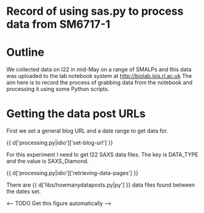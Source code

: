 # Record of using sas.py to process data from SM6717-1

# Outline

We collected data on I22 in mid-May on a range of SMALPs and this data was uploaded to the lab notebook system at http://biolab.isis.rl.ac.uk The aim here is to record the process of grabbing data from the notebook and processing it using some Python scripts.

# Getting the data post URLs

First we set a general blog URL and a date range to get data for.

{{ d['processing.py|idio']['set-blog-url'] }}

For this experiment I need to get I22 SAXS data files. The key is DATA_TYPE and the value is SAXS_Diamond.

{{ d['processing.py|idio']['retrieving-data-pages'] }}

There are {{ d['libs/howmanydataposts.py|py'] }} data files found between the dates set.

<-- TODO Get this figure automatically -->

